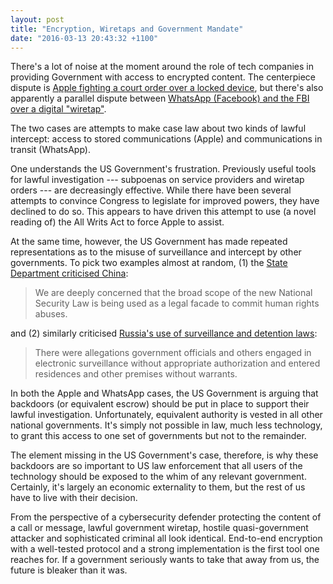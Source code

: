 ```yaml
---
layout: post
title: "Encryption, Wiretaps and Government Mandate"
date: "2016-03-13 20:43:32 +1100"
---
```


There's a lot of noise at the moment around the role of tech companies in providing Government with access to encrypted content. The centerpiece dispute is [Apple fighting a court order over a locked device][applevFBI], but there's also apparently a parallel dispute between [WhatsApp (Facebook) and the FBI over a digital "wiretap"][whatsappvFBI].

The two cases are attempts to make case law about two kinds of lawful intercept: access to stored communications (Apple) and communications in transit (WhatsApp). 

One understands the US Government's frustration. Previously useful tools for lawful investigation --- subpoenas on service providers and wiretap orders --- are decreasingly effective. While there have been several attempts to convince Congress to legislate for improved powers, they have declined to do so. This appears to have driven this attempt to use (a novel reading of) the All Writs Act to force Apple to assist. 

At the same time, however, the US Government has made repeated representations as to the misuse of surveillance and intercept by other governments. To pick two examples almost at random, (1) the [State Department criticised China](http://www.state.gov/r/pa/prs/ps/2015/07/244820.htm): 

> We are deeply concerned that the broad scope of the new National Security Law is being used as a legal facade to commit human rights abuses.

and (2) similarly criticised [Russia's use of surveillance and detention laws](http://www.state.gov/j/drl/rls/hrrpt/humanrightsreport/index.htm?year=2014&dlid=236570): 

> There were allegations government officials and others engaged in electronic surveillance without appropriate authorization and entered residences and other premises without warrants.

In both the Apple and WhatsApp cases, the US Government is arguing that backdoors (or equivalent escrow) should be put in place to support their lawful investigation. Unfortunately, equivalent authority is vested in all other national governments. It's simply not possible in law, much less technology, to grant this access to one set of governments but not to the remainder.

The element missing in the US Government's case, therefore, is why these backdoors are so important to US law enforcement that all users of the technology should be exposed to the whim of any relevant government. Certainly, it's largely an economic externality to them, but the rest of us have to live with their decision. 

From the perspective of a cybersecurity defender protecting the content of a call or message, lawful government wiretap, hostile quasi-government attacker and sophisticated criminal all look identical. End-to-end encryption with a well-tested protocol and a strong implementation is the first tool one reaches for. If a government seriously wants to take that away from us, the future is bleaker than it was. 


[applevFBI]: http://www.apple.com/customer-letter/
[whatsappvFBI]: http://www.nytimes.com/2016/03/13/us/politics/whatsapp-encryption-said-to-stymie-wiretap-order.html

